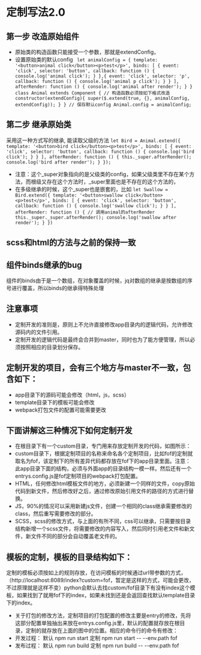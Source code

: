 # 定制写法2.0

## 第一步 改造原始组件
- 原始类的构造函数只能接受一个参数，那就是extendConfig，
- 设置原始类的默认config
 ` 
let animalConfig = {
     template: '<button>animal click</button><p>test</p>',
     binds: [
         {
             event: 'click',
             selector: 'button',
             callback: function () {
                 console.log('animal click');
             }
         },{
             event: 'click',
             selector: 'p',
             callback: function () {
                 console.log('animal p click');
             }
         }
     ],
     afterRender: function () {
         console.log('animal after render');
     }
 }
 class Animal extends Component {
    // 构造函数必须按如下格式改造
     constructor(extendConfig){
         super($.extend(true, {}, animalConfig, extendConfig));
     }
 }
 // 保存默认config
 Animal.config = animalConfig;
 ` 
 ## 第二步 继承原始类
 采用这一种方式写的继承, 能读取父级的方法
 `let Bird = Animal.extend({
      template: '<button>bird click</button><p>test</p>',
      binds: [
          {
              event: 'click',
              selector: 'button',
              callback: function () {
                  console.log('bird click');
              }
          }
      ],
      afterRender: function () {
          this._super.afterRender();
          console.log('bird after render');
      }
  });`
  - 注意：这个_super对象指向的是父级类的config，如果父级类里不存在某个方法，而根级又存在这个方法时，_super里面也是不存在的这个方法的，
  - 在多级继承的时候，这个_super也是嵌套的，比如
 `
 let Swallow = Bird.extend({
     template: '<button>swallow click</button><p>test</p>',
     binds: [
         {
             event: 'click',
             selector: 'button',
             callback: function () {
                 console.log('swallow click');
             }
         }
     ],
     afterRender: function () {
        // 调用animal的afterRender
         this._super._super.afterRender();
         console.log('swallow after render');
     }
 })
 `
 
 ## scss和html的方法与之前的保持一致
 
 
## 组件binds继承的bug
组件的binds由于是一个数组，在对象覆盖的时候，jq对数组的继承是按数组的序号进行覆盖，所以binds的继承得特殊处理
## 注意事项
- 定制开发的准则是，原则上不允许直接修改app目录内的逻辑代码，允许修改源码内的文件引用。
- 定制开发的逻辑代码是最终会合并到master，同时也为了能方便管理，所以必须按照相应的目录划分保存。
## 定制开发的项目，会有三个地方与master不一致，包含如下：
- app目录下的源码可能会修改（html，js，scss）
- template目录下的模板可能会修改
- webpack打包文件的配置可能需要更改
## 下面讲解这三种情况下如何定制开发
- 在根目录下有一个custom目录，专门用来存放定制开发的代码，如图所示：
- custom目录下，根据定制项目的名称来命名各个定制项目，比如fof的定制就取名为fof，该定制下的所有差异代码都存放在fof下的app目录里面。注意：此app目录下面的结构，必须与外面app的目录结构一模一样。然后还有一个entrys.config.js是fof定制项目的webpack打包配置。
- HTML，任何修改html模板文件的地方，必须新建一个同样的文件，copy原始代码到新文件，然后修改好之后，通过修改原始引用文件的路径的方式进行替换。
- JS，90%的情况可以采用新建js文件，创建一个相同的class继承需要修改的class，然后重写需要修改的部分。
- SCSS，scss的修改方式，与上面的有所不同，css可以继承，只需要按目录结构新增一个scss文件，将需要修改的内容写入，然后同时引用老文件和新文件，新文件不同的部分会自动覆盖老文件的。

## 模板的定制，模板的目录结构如下：


定制的模板必须按如上的规则存放，在访问模板的时候通过url带参数的方式，（http://localhost:8089/index?custom=fof，暂定是这样的方式，可能会更改，不过原理就是这样不变）python会默认去找custom/fof目录下有没有index这个模板，如果找到了就用fof下的index，如果未找到还是会返回查找默认template目录下的index。
- 关于打包的修改方法，定制项目的打包配置的修改主要是entry的修改，先将这部分配置单独抽出来放在entrys.config.js里，默认的配置就存放在根目录，定制的就存放在上面的图中的位置。相应的命令行的命令有修改：
- 开发过程：
默认 npm run start    定制  npm run start -- --env.path fof
- 发布过程：
默认 npm run build   定制  npm run build -- --env.path fof
